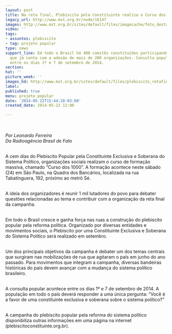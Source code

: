 ```yaml
---
layout: post
title: Na reta final, Plebiscito pela Constituinte realiza o Curso dos 1000
legacy_url: http://www.mst.org.br/node/16147
images: http://www.mst.org.br/sites/default/files/imagecache/foto_destaque/plebiscito_retafinal.jpg
video: ''
tags:
- assuntos: plebiscito
- tag: projeto popular
type: news
support_line: Em todo o Brasil há 400 comitês constituídos participando da campanha
  que já conta com a adesão de mais de 200 organizações. Consulta popular acontecerá
  entre os dias 1º e 7 de setembro de 2014.
section: 
hat: ''
picture_week: ''
images_hd: http://www.mst.org.br/sites/default/files/plebiscito_retafinal.jpg
label: 
published: true
menu: projeto popular
date: '2014-05-22T15:44:28-03:00'
created_date: 2014-05-22 12:00

---
```

<p><img style="margin: 10px;" src="http://www.mst.org.br/sites/default/files/plebiscito_retafinal.jpg" alt=""></p><p><em>Por Leonardo Ferreira<br>Da Radioagência Brasil de Fato</em></p><p><br>A cem dias do Plebiscito Popular pela Constituinte Exclusiva e Soberana do Sistema Político, organizações sociais realizam o curso de formação massiva, chamado “Curso dos 1000”. A formação acontece neste sábado (24) em São Paulo, na Quadra dos Bancários, localizada na rua Tabatinguera, 192, próximo ao metrô Sé.</p><p><br>A ideia dos organizadores é reunir 1 mil lutadores do povo para debater questões relacionadas ao tema e contribuir com a organização da reta final da campanha.</p><p><br>Em todo o Brasil cresce e ganha força nas ruas a construção do plebiscito popular pela reforma política. Organizado por diversas entidades e movimentos sociais, o Plebiscito por uma Constituinte Exclusiva e Soberana do Sistema Político será realizado em setembro.</p><p><br>Um dos principais objetivos da campanha é debater um dos temas centrais que surgiram nas mobilizações de rua que agitaram o país em junho do ano passado. Para movimentos que integram a campanha, diversas bandeiras históricas do país devem avançar com a mudança do sistema político brasileiro.</p><p><br>A consulta popular acontece entre os dias 1º e 7 de setembro de 2014. A população em todo o país deverá responder a uma única pergunta: “Você é a favor de uma constituinte exclusiva e soberana sobre o sistema político?”</p><p><br>A campanha do plebiscito popular pela reforma do sistema político disponibiliza outras informações em uma página na internet (plebiscitoconstituinte.org.br).</p>
